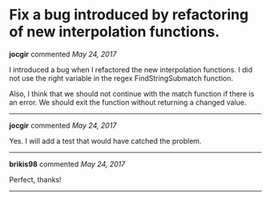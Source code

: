# Fix a bug introduced by refactoring of new interpolation functions.

**jocgir** commented *May 24, 2017*

I introduced a bug when I refactored the new interpolation functions. I did not use the right variable in the regex FindStringSubmatch function.

Also, I think that we should not continue with the match function if there is an error. We should exit the function without returning a changed value.
<br />
***


**jocgir** commented *May 24, 2017*

Yes. I will add a test that would have catched the problem.
***

**brikis98** commented *May 24, 2017*

Perfect, thanks!
***

